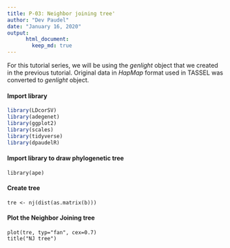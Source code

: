 ```yaml
---
title: P-03: Neighbor joining tree'
author: "Dev Paudel"
date: "January 16, 2020"
output:
      html_document:
        keep_md: true
---
```

For this tutorial series, we will be using the _genlight_ object that we created in the previous tutorial. 
Original data in _HapMap_ format used in TASSEL was converted to _genlight_ object. 

#### Import library

```r
library(LDcorSV)
library(adegenet)
library(ggplot2)
library(scales)
library(tidyverse)
library(dpaudelR)
```
#### Import library to draw phylogenetic tree

```
library(ape)
```

#### Create tree

```
tre <- nj(dist(as.matrix(b)))
```

#### Plot the Neighbor Joining tree

```
plot(tre, typ="fan", cex=0.7)
title("NJ tree")
```

